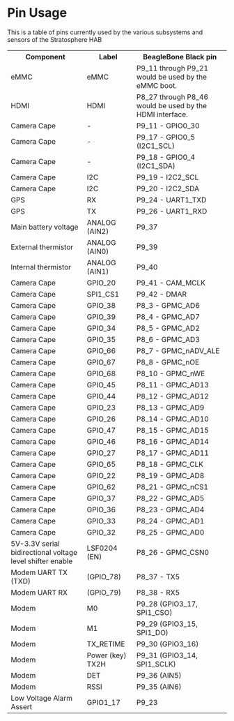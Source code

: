 Pin Usage
===

This is a table of pins currently used by the various subsystems and sensors
of the Stratosphere HAB
<table>
    <tr><th>Component</th><th>Label</th><th>BeagleBone Black pin</th></tr>
    <tr><td>eMMC</td><td>eMMC</td><td>P9_11 through P9_21 would be used by the eMMC boot.</td></tr>
    <tr><td>HDMI</td><td>HDMI</td><td>P8_27 through P8_46 would be used by the HDMI interface. </td></tr>
    <tr><td>Camera Cape</td><td>-</td><td>P9_11 - GPIO0_30</td></tr>
    <tr><td>Camera Cape</td><td>-</td><td>P9_17 - GPIO0_5 (I2C1_SCL)</td></tr>
    <tr><td>Camera Cape</td><td>-</td><td>P9_18 - GPIO0_4 (I2C1_SDA)</td></tr>
    <tr><td>Camera Cape</td><td>I2C</td><td>P9_19 - I2C2_SCL</td></tr>
    <tr><td>Camera Cape</td><td>I2C</td><td>P9_20 - I2C2_SDA</td></tr>
    <!-- <tr><td>TNC-Black</td><td>RX</td><td>P9_21 - UART2_TXD</td></tr> -->
    <!-- <tr><td>TNC-Black</td><td>TX</td><td>P9_22 - UART2_RXD</td></tr> -->
    <tr><td>GPS</td><td>RX</td><td>P9_24 - UART1_TXD</td></tr>
    <tr><td>GPS</td><td>TX</td><td>P9_26 - UART1_RXD</td></tr>
    <tr><td>Main battery voltage</td><td>ANALOG (AIN2)</td><td>P9_37</td></tr>
    <tr><td>External thermistor</td><td>ANALOG (AIN0)</td><td>P9_39</td></tr>
    <tr><td>Internal thermistor</td><td>ANALOG (AIN1) </td><td>P9_40</td></tr>
    <tr><td>Camera Cape</td><td>GPIO_20</td><td>P9_41 - CAM_MCLK</td></tr>
    <tr><td>Camera Cape</td><td>SPI1_CS1</td><td>P9_42 - DMAR</td></tr>
    <tr><td>Camera Cape</td><td>GPIO_38</td><td>P8_3 - GPMC_AD6</td></tr>
    <tr><td>Camera Cape</td><td>GPIO_39</td><td>P8_4 - GPMC_AD7</td></tr>
    <tr><td>Camera Cape</td><td>GPIO_34</td><td>P8_5 - GPMC_AD2</td></tr>
    <tr><td>Camera Cape</td><td>GPIO_35</td><td>P8_6 - GPMC_AD3</td></tr>
    <tr><td>Camera Cape</td><td>GPIO_66</td><td>P8_7 - GPMC_nADV_ALE</td></tr>
    <tr><td>Camera Cape</td><td>GPIO_67</td><td>P8_8 - GPMC_nOE</td></tr>
    <tr><td>Camera Cape</td><td>GPIO_68</td><td>P8_10 - GPMC_nWE</td></tr>
    <tr><td>Camera Cape</td><td>GPIO_45</td><td>P8_11 - GPMC_AD13</td></tr>
    <tr><td>Camera Cape</td><td>GPIO_44</td><td>P8_12 - GPMC_AD12</td></tr>
    <tr><td>Camera Cape</td><td>GPIO_23</td><td>P8_13 - GPMC_AD9</td></tr>
    <tr><td>Camera Cape</td><td>GPIO_26</td><td>P8_14 - GPMC_AD10</td></tr>
    <tr><td>Camera Cape</td><td>GPIO_47</td><td>P8_15 - GPMC_AD15</td></tr>
    <tr><td>Camera Cape</td><td>GPIO_46</td><td>P8_16 - GPMC_AD14</td></tr>
    <tr><td>Camera Cape</td><td>GPIO_27</td><td>P8_17 - GPMC_AD11</td></tr>
    <tr><td>Camera Cape</td><td>GPIO_65</td><td>P8_18 - GPMC_CLK</td></tr>
    <tr><td>Camera Cape</td><td>GPIO_22</td><td>P8_19 - GPMC_AD8</td></tr>
    <tr><td>Camera Cape</td><td>GPIO_62</td><td>P8_21 - GPMC_nCS1</td></tr>
    <tr><td>Camera Cape</td><td>GPIO_37</td><td>P8_22 - GPMC_AD5</td></tr>
    <tr><td>Camera Cape</td><td>GPIO_36</td><td>P8_23 - GPMC_AD4</td></tr>
    <tr><td>Camera Cape</td><td>GPIO_33</td><td>P8_24 - GPMC_AD1</td></tr>
    <tr><td>Camera Cape</td><td>GPIO_32</td><td>P8_25 - GPMC_AD0</td></tr>
    <tr><td>5V-3.3V serial bidirectional voltage level shifter enable</td><td>LSF0204 (EN)</td><td>P8_26 - GPMC_CSN0</td></tr>
    <!--<tr><td>XTEND900</td><td>RX (DI) (GPIO_78)</td><td>P8_37 - TX5</td></tr>
    <tr><td>XTEND900</td><td>TX (DO) (GPIO_79)</td><td>P8_38 - RX5</td></tr> -->
    <tr><td>Modem UART TX (TXD)</td><td> (GPIO_78)</td><td>P8_37 - TX5</td></tr>
    <tr><td>Modem UART RX</td><td> (GPIO_79)</td><td>P8_38 - RX5</td></tr>
    <!--    <tr><td>Audio</td><td>I2C2_SCL</td><td>P9_19</td></tr>
    <tr><td>Audio</td><td>I2C2_SDA</td><td>P9_20</td></tr>
    <tr><td>Audio</td><td>AUD_MCLK</td><td>P9_25</td></tr>
    <tr><td>Audio</td><td>AUD_DOUT</td><td>P9_28</td></tr>
    <tr><td>Audio</td><td>AUD_WCLK</td><td>P9_29</td></tr>
    <tr><td>Audio</td><td>AUD_DIN</td><td>P9_30</td></tr>
    <tr><td>Audio</td><td>AUD_BCLK</td><td>P9_31</td></tr> 
    <tr><td>XTEND900</td><td>RSSI</td><td>P9_38 (AIN3)</td></tr> 
    -->
<!--    <tr><td>Modem</td><td>TXD</td><td>P9_25 (GPIO3_21) </td></tr> -->
    <tr><td>Modem</td><td>M0</td><td>P9_28 (GPIO3_17, SPI1_CSO)</td></tr>
    <tr><td>Modem</td><td>M1</td><td>P9_29 (GPIO3_15, SPI1_DO)</td></tr>
    <tr><td>Modem</td><td>TX_RETIME</td><td>P9_30 (GPIO3_16)</td></tr>
    <tr><td>Modem</td><td>Power (key) TX2H</td><td>P9_31 (GPIO3_14, SPI1_SCLK)</td></tr>
    <tr><td>Modem</td><td>DET</td><td>P9_36 (AIN5)</td></tr> <!-- 39 and 40 are ADC input pins - but they can sense voltage -->
    <tr><td>Modem</td><td>RSSI</td><td>P9_35 (AIN6)</td></tr> <!-- 39 and 40 are ADC input pins - but they can sense voltage -->
    <tr><td>Low Voltage Alarm Assert</td><td>GPIO1_17</td><td>P9_23</td></tr>

</table>
